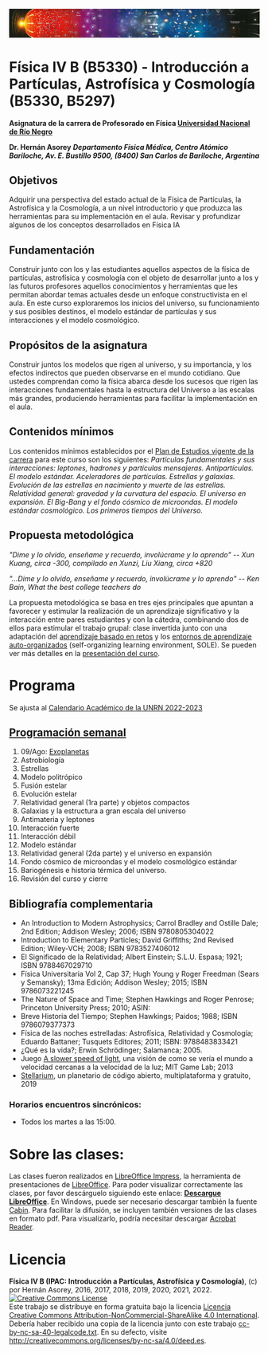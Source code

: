 ![Banner](materiales/banner.png)

# Física IV B (B5330) - Introducción a Partículas, Astrofísica y Cosmología (B5330, B5297) 

**Asignatura de la carrera de Profesorado en Física [Universidad Nacional de Río Negro](http://www.unrn.edu.ar/ "UNRN")**

**Dr. Hernán Asorey**
***Departamento Física Médica, Centro Atómico Bariloche, Av. E. Bustillo 9500, (8400) San Carlos de Bariloche, Argentina***

## Objetivos

Adquirir una perspectiva del estado actual de la Física de Partículas, la Astrofísica y la Cosmología, a un nivel introductorio y que produzca las herramientas para su implementación en el aula. Revisar y profundizar algunos de los conceptos desarrollados en Física IA

## Fundamentación

Construir junto con los y las estudiantes aquellos aspectos de la física de partículas, astrofísica y cosmología con el objeto de desarrollar junto a los y las futuros profesores aquellos conocimientos y herramientas que les permitan abordar temas actuales desde un enfoque constructivista en el aula. 
En este curso exploraremos los inicios del universo, su funcionamiento y sus posibles destinos, el modelo estándar de partículas y sus interacciones y el modelo cosmológico.

## Propósitos de la asignatura

Construir juntos los modelos que rigen al universo, y su importancia, y los efectos indirectos que pueden observarse en el mundo cotidiano. Que ustedes comprendan como la física abarca desde los sucesos que rigen las interacciones fundamentales hasta la estructura del Universo a las escalas más grandes, produciendo herramientas para facilitar la implementación en el aula.

## Contenidos mínimos

Los contenidos mínimos establecidos por el [Plan de Estudios vigente de la carrera](https://gitlab.com/asoreyh/unrn-ipac/blob/master/materiales/Plan%20de%20Estudios%20-%20Profesorado%20de%20Ensenanza%20en%20Nivel%20Medio%20y%20Superior%20en%20Fisica%20-%20Sede%20Andina.pdf) para este curso son los siguientes: *Partículas fundamentales y sus interacciones: leptones, hadrones y partículas mensajeras. Antipartículas. El modelo estándar. Aceleradores de partículas. Estrellas y galaxias. Evolución de las estrellas en nacimiento y muerte de las estrellas. Relatividad general: gravedad y la curvatura del espacio. El universo en expansión. El Big-Bang y el fondo cósmico de microondas. El modelo estándar cosmológico. Los primeros tiempos del Universo.*

## Propuesta metodológica

<cite>*"Dime y lo olvido, enseñame y recuerdo, involúcrame y lo aprendo"* -- Xun Kuang, circa -300, compilado en Xunzi, Liu Xiang, circa +820</cite>

<cite>*"...Dime y lo olvido, enseñame y recuerdo, involúcrame y lo aprendo"* -- Ken Bain, What the best college teachers do</cite>

La propuesta metodológica se basa en tres ejes principales que apuntan a favorecer y estimular la realización de un aprendizaje significativo y la interacción entre pares estudiantes y con la cátedra, combinando dos de ellos para estimular el trabajo grupal: clase invertida junto con una adaptación del [aprendizaje basado en retos](https://observatorio.tec.mx/edutrendsabr) y los [entornos de aprendizaje auto-organizados](https://www.educacionresponsable.org/web/contenidos-abiertos/sole-entornos-de-aprendizaje-autoorganizado.html) (self-organizing learning environment, SOLE). Se pueden ver más detalles en la [presentación del curso](encuentros/fisica4b-00-presentacion.pdf).

# Programa

Se ajusta al [Calendario Académico de la UNRN 2022-2023](https://www.unrn.edu.ar/section/47/calendario-academico.html)

## [Programación semanal](encuentros/)

01. 09/Ago: [Exoplanetas](encuentros/fisica4b-01-exoplanetas.pdf)
02. Astrobiología
03. Estrellas
04. Modelo politrópico
05. Fusión estelar
06. Evolución estelar
07. Relatividad general (1ra parte) y objetos compactos
08. Galaxias y la estructura a gran escala del universo
09. Antimateria y leptones
10. Interacción fuerte
11. Interacción débil
12. Modelo estándar 
13. Relatividad general (2da parte) y el universo en expansión
14. Fondo cósmico de microondas y el modelo cosmológico estándar
15. Bariogénesis e historia térmica del universo.
16. Revisión del curso y cierre

## Bibliografía complementaria

* An Introduction to Modern Astrophysics; Carrol Bradley and Ostille Dale; 2nd Edition; Addison Wesley; 2006; ISBN 9780805304022
* Introduction to Elementary Particles; David Griffiths; 2nd Revised Edition; Wiley-VCH; 2008; ISBN 9783527406012
* El Significado de la Relatividad; Albert Einstein; S.L.U. Espasa; 1921; ISBN 9788467029710
* Física Universitaria Vol 2, Cap 37; Hugh Young y Roger Freedman (Sears y Semansky); 13ma Edición; Addison Wesley; 2015; ISBN 9786073221245
* The Nature of Space and Time; Stephen Hawkings and Roger Penrose; Princeton University Press; 2010; ASIN: 
* Breve Historia del Tiempo; Stephen Hawkings; Paidos; 1988; ISBN 9786079377373
* Física de las noches estrelladas: Astrofísica, Relatividad y Cosmología; Eduardo Battaner; Tusquets Editores; 2011; ISBN: 9788483833421
* ¿Qué es la vida?; Erwin Schrödinger; Salamanca; 2005.
* Juego [A slower speed of light](http://gamelab.mit.edu/games/a-slower-speed-of-light/), una visión de como se vería el mundo a velocidad cercanas a la velocidad de la luz; MIT Game Lab; 2013
* [Stellarium](https://stellarium.org/es/), un planetario de código abierto, multiplataforma y gratuito, 2019

### Horarios encuentros sincrónicos:
* Todos los martes a las 15:00.

# Sobre las clases:

Las clases fueron realizados en [LibreOffice Impress](https://es.libreoffice.org/descubre/impress/), la herramienta de presentaciones de [LibreOffice](https://es.libreoffice.org/). Para poder visualizar correctamente las clases, por favor descárguelo siguiendo este enlace: **[Descargue LibreOffice](https://es.libreoffice.org/descarga/libreoffice-estable/)**. En Windows, puede ser necesario descargar también la fuente [Cabin](https://www.fontsquirrel.com/fonts/download/cabin). Para facilitar la difusión, se incluyen también versiones de las clases en formato pdf. Para visualizarlo, podría necesitar descargar [Acrobat Reader](https://get.adobe.com/es/reader).

# Licencia

**Física IV B (IPAC: Introducción a Partículas, Astrofísica y Cosmología)**, (c) por Hernán Asorey, 2016, 2017, 2018, 2019, 2020, 2021, 2022.
<br /><a rel="license" href="http://creativecommons.org/licenses/by-nc-sa/4.0/"><img alt="Creative Commons License" style="border-width:0" src="https://i.creativecommons.org/l/by-nc-sa/4.0/88x31.png" /></a>
<br />Este trabajo se distribuye en forma gratuita bajo la licencia <a rel="license" href="http://creativecommons.org/licenses/by-nc-sa/4.0/deed.es">Licencia Creative Commons Attribution-NonCommercial-ShareAlike 4.0 International</a>. Debería haber recibido una copia de la licencia junto con este trabajo [cc-by-nc-sa-40-legalcode.txt](https://gitlab.com/asoreyh/unrn-ipac/blob/master/cc-by-nc-sa-40-legalcode.txt). En su defecto, visite <a rel="license" href="http://creativecommons.org/licenses/by-nc-sa/4.0/deed.es">http://creativecommons.org/licenses/by-nc-sa/4.0/deed.es</a>.
